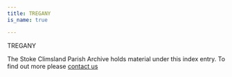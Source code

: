 ```yaml
---
title: TREGANY
is_name: true

---
```


TREGANY


The Stoke Climsland Parish Archive holds material under this index entry. To find out more please [contact us](/contact/)
